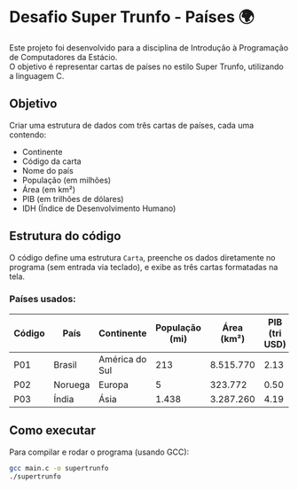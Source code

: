 # Desafio Super Trunfo - Países 🌍

Este projeto foi desenvolvido para a disciplina de Introdução à Programação de Computadores da Estácio.  
O objetivo é representar cartas de países no estilo Super Trunfo, utilizando a linguagem C.

## Objetivo

Criar uma estrutura de dados com três cartas de países, cada uma contendo:

- Continente  
- Código da carta  
- Nome do país  
- População (em milhões)  
- Área (em km²)  
- PIB (em trilhões de dólares)  
- IDH (Índice de Desenvolvimento Humano)

## Estrutura do código

O código define uma estrutura `Carta`, preenche os dados diretamente no programa (sem entrada via teclado), e exibe as três cartas formatadas na tela.

### Países usados:

| Código | País    | Continente     | População (mi) | Área (km²) | PIB (tri USD) | IDH   |
|--------|---------|----------------|----------------|------------|---------------|-------|
| P01    | Brasil  | América do Sul | 213            | 8.515.770  | 2.13          | 0.786 |
| P02    | Noruega | Europa         | 5              | 323.772    | 0.50          | 0.970 |
| P03    | Índia   | Ásia           | 1.438          | 3.287.260  | 4.19          | 0.685 |

## Como executar

Para compilar e rodar o programa (usando GCC):

```bash
gcc main.c -o supertrunfo
./supertrunfo
